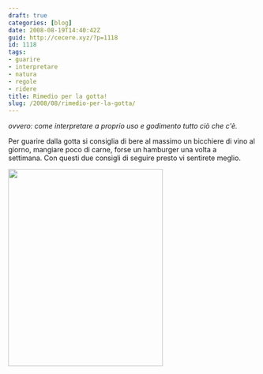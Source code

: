 ```yaml
---
draft: true
categories: [blog]
date: 2008-08-19T14:40:42Z
guid: http://cecere.xyz/?p=1118
id: 1118
tags:
- guarire
- interpretare
- natura
- regole
- ridere
title: Rimedio per la gotta!
slug: /2008/08/rimedio-per-la-gotta/
---
```


_ovvero: come interpretare a proprio uso e godimento tutto ciò che c'è._

<span>Per guarire dalla gotta si consiglia di bere al massimo un bicchiere di vino al giorno, mangiare poco di carne, forse un hamburger una volta a settimana.</span> <span>Con questi due consigli di seguire presto vi sentirete meglio.</span>

[<img class="aligncenter size-full wp-image-1119" title="come-guarire-in-modo-naturale" src="http://cecere.xyz/wp-content/uploads/sites/3/2008/08/come-guarire-in-modo-naturale.jpg" alt="" width="313" height="400" srcset="http://cecere.xyz/wp-content/uploads/sites/3/2008/08/come-guarire-in-modo-naturale.jpg 313w, http://cecere.xyz/wp-content/uploads/sites/3/2008/08/come-guarire-in-modo-naturale-235x300.jpg 235w" sizes="(max-width: 313px) 100vw, 313px" />](http://cecere.xyz/wp-content/uploads/sites/3/2008/08/come-guarire-in-modo-naturale.jpg)